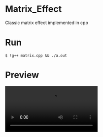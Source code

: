 # Matrix_Effect
Classic matrix effect implemented in cpp

# Run
```
$ !g++ matrix.cpp && ./a.out
```
# Preview
![](https://user-images.githubusercontent.com/63146477/111520932-3d013980-8761-11eb-906c-e93eb725c598.mov)
